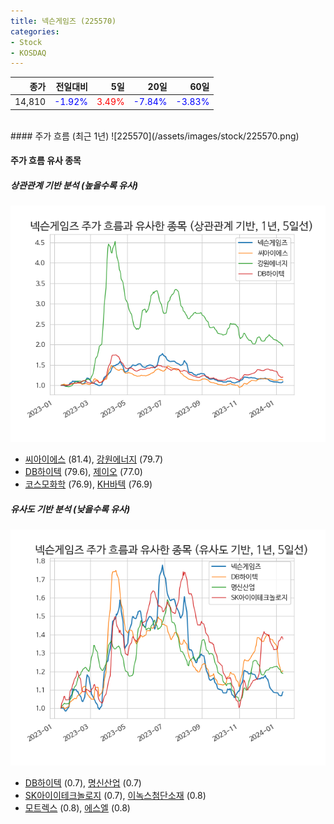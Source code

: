 ```yaml
---
title: 넥슨게임즈 (225570)
categories:
- Stock
- KOSDAQ
---
```


|종가|전일대비|5일|20일|60일|
|---:|-------:|--:|---:|---:|
|14,810|<span style="color: blue">-1.92%</span>|<span style="color: red">3.49%</span>|<span style="color: blue">-7.84%</span>|<span style="color: blue">-3.83%</span>|

<!-- more -->
<br>
#### 주가 흐름 (최근 1년)
![225570](/assets/images/stock/225570.png)


#### 주가 흐름 유사 종목


##### 상관관계 기반 분석 (높을수록 유사)
![225570](/assets/images/stock/225570_corr.png)
- [씨아이에스](/222080/) (81.4), [강원에너지](/114190/) (79.7)
- [DB하이텍](/000990/) (79.6), [제이오](/418550/) (77.0)
- [코스모화학](/005420/) (76.9), [KH바텍](/060720/) (76.9)


##### 유사도 기반 분석 (낮을수록 유사)	
![225570](/assets/images/stock/225570_sim.png)
- [DB하이텍](/000990/) (0.7), [명신산업](/009900/) (0.7)
- [SK아이이테크놀로지](/361610/) (0.7), [이녹스첨단소재](/272290/) (0.8)
- [모트렉스](/118990/) (0.8), [에스엘](/005850/) (0.8)